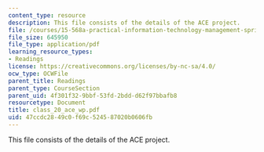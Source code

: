 ```yaml
---
content_type: resource
description: This file consists of the details of the ACE project.
file: /courses/15-568a-practical-information-technology-management-spring-2005/47ccdc2849c0f69c524587020b0606fb_class_20_ace_wp.pdf
file_size: 645950
file_type: application/pdf
learning_resource_types:
- Readings
license: https://creativecommons.org/licenses/by-nc-sa/4.0/
ocw_type: OCWFile
parent_title: Readings
parent_type: CourseSection
parent_uid: 4f301f32-9bbf-53fd-2bdd-d62f97bbafb8
resourcetype: Document
title: class_20_ace_wp.pdf
uid: 47ccdc28-49c0-f69c-5245-87020b0606fb
---
```

This file consists of the details of the ACE project.